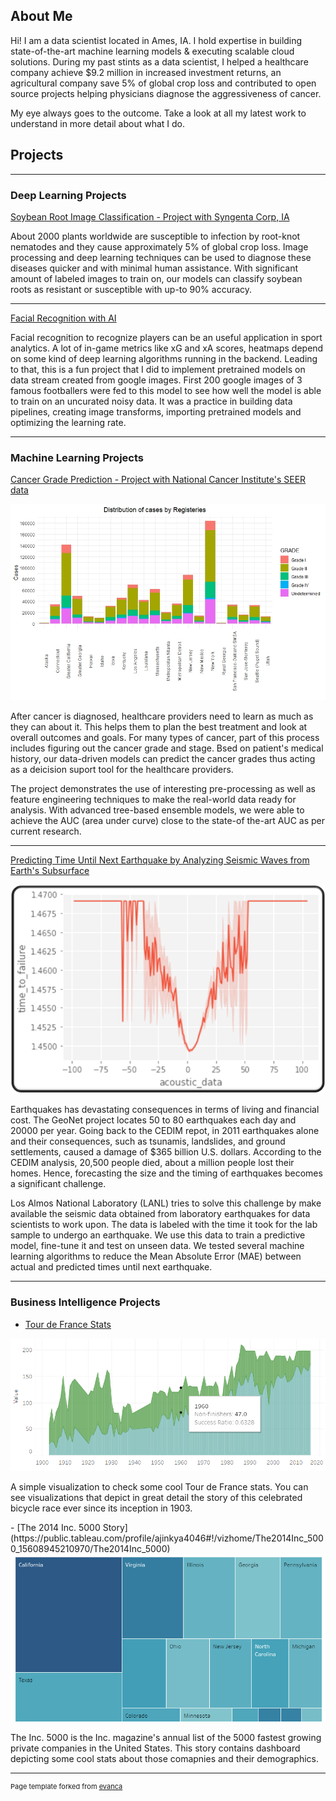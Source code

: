 ## About Me

Hi! I am a data scientist located in Ames, IA. I hold expertise in building state-of-the-art machine learning models & executing scalable cloud solutions. During my past stints as a data scientist, I helped a healthcare company achieve $9.2 million in increased investment returns, an agricultural company save 5% of global crop loss and contributed to open source projects helping physicians diagnose the aggressiveness of cancer.

My eye always goes to the outcome. Take a look at all my latest work to understand in more detail about what I do.


## Projects

---

### Deep Learning Projects 

[Soybean Root Image Classification - Project with Syngenta Corp, IA](/soybean.md)

About 2000 plants worldwide are susceptible to infection by root-knot nematodes and they cause approximately 5% of global crop loss. Image processing and deep learning techniques can be used to diagnose these diseases quicker and with minimal human assistance. With significant amount of labeled images to train on, our models can classify soybean roots as resistant or susceptible with up-to 90% accuracy.

---
[Facial Recognition with AI](/player_recognition.md)

Facial recognition to recognize players can be an useful application in sport analytics. A lot of in-game metrics like xG and xA scores, heatmaps depend on some kind of deep learning algorithms running in the backend. Leading to that, this is a fun project that I did to implement pretrained models on data stream created from google images. First 200 google images of 3 famous footballers were fed to this model to see how well the model is able to train on an uncurated noisy data. It was a practice in building data pipelines, creating image transforms, importing pretrained models and optimizing the learning rate.

---

### Machine Learning Projects

[Cancer Grade Prediction - Project with National Cancer Institute's SEER data](/SEER.md)

<img src="images/Registries.jpeg?raw=true"/>



After cancer is diagnosed, healthcare providers need to learn as much as they can about it. This helps them to plan the best treatment and look at overall outcomes and goals. For many types of cancer, part of this process includes figuring out the cancer grade and stage. Bsed on patient's medical history, our data-driven models can predict the cancer grades thus acting as a deicision suport tool for the healthcare providers.

The project demonstrates the use of interesting pre-processing as well as feature engineering techniques to make the real-world data ready for analysis. With advanced tree-based ensemble models, we were able to achieve the AUC (area under curve) close to the state-of the-art AUC as per current research.

---


[Predicting Time Until Next Earthquake by Analyzing Seismic Waves from Earth's Subsurface](/LANL.md)

<img src="images/eda.png?raw=true"/>


Earthquakes has devastating consequences in terms of living and financial cost. The GeoNet project locates 50 to 80 earthquakes each day and 20000 per year. Going back to the CEDIM repot, in 2011 earthquakes alone and their consequences, such as tsunamis, landslides, and ground settlements, caused a damage of $365 billion U.S. dollars. According to the CEDIM analysis, 20,500 people died, about a million people lost their homes. Hence, forecasting the size and the timing of earthquakes becomes a significant challenge. 

Los Almos National Laboratory (LANL) tries to solve this challenge by make available the seismic data obtained from laboratory earthquakes for data scientists to work upon. The data is labeled with the time it took for the lab sample to undergo an earthquake. We use this data to train a predictive model, fine-tune it and test on unseen data. We tested several machine learning algorithms to reduce the Mean Absolute Error (MAE) between actual and predicted times until next earthquake.



---

### Business Intelligence Projects

- [Tour de France Stats](https://public.tableau.com/profile/ajinkya4046#!/vizhome/TourdeFrance-Ajinkya/Dashboard1)
<img src="images/tourdefrance.PNG?raw=true"/>
<p>A simple visualization to check some cool Tour de France stats. You can see visualizations that depict in great detail the story of this celebrated bicycle race ever since its inception in 1903.</p>
- [The 2014 Inc. 5000 Story](https://public.tableau.com/profile/ajinkya4046#!/vizhome/The2014Inc_5000_15608945210970/The2014Inc_5000)
<img src="images/5000.PNG?raw=true"/>
<p>The Inc. 5000 is the Inc. magazine's annual list of the 5000 fastest growing private companies in the United States. This story contains dashboard depicting some cool stats about those comapnies and their demographics.</p>

---
<p style="font-size:11px">Page template forked from <a href="https://github.com/evanca/quick-portfolio">evanca</a></p>
<!-- Remove above link if you don't want to attibute -->
